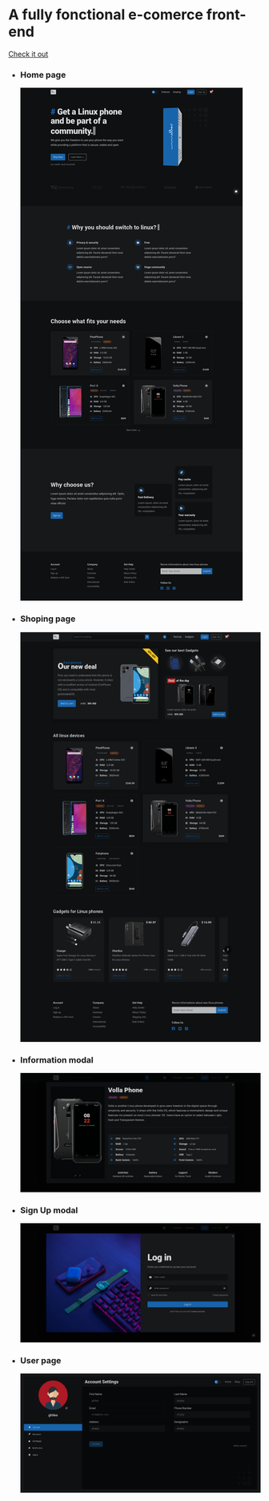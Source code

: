 # A fully fonctional e-comerce front-end

[Check it out](https://ghileslarbi.github.io/LINUX-MOB-front-end/)

- ### Home page
  
  ![screenshot](screenshots/screenshot1.png "screenshot 1")

- ### Shoping page
  
  ![screenshot](screenshots/screenshot2.png "screenshot 2")

- ### Information modal
  
  ![screenshot](screenshots/screenshot3.png "screenshot 3")

- ### Sign Up modal
  
  ![screenshot](screenshots/screenshot5.png "screenshot 5")

- ### User page
  
  ![screenshot](screenshots/screenshot4.png "screenshot 4")
